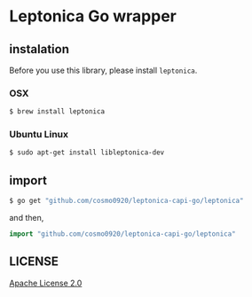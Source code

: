 Leptonica Go wrapper
===

## instalation

Before you use this library, please install `leptonica`.

### OSX

```bash
$ brew install leptonica
```

### Ubuntu Linux

```bash
$ sudo apt-get install libleptonica-dev
```

## import

```bash
$ go get "github.com/cosmo0920/leptonica-capi-go/leptonica"
```

and then,

```go
import "github.com/cosmo0920/leptonica-capi-go/leptonica"
```

## LICENSE

[Apache License 2.0](LICENSE)
